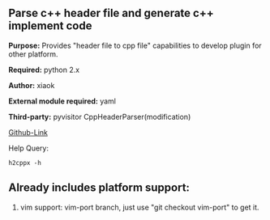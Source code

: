 Parse c++ header file and generate c++ implement code
-----------------------------------------------------
**Purpose:** Provides "header file to cpp file" capabilities to develop plugin for other platform.

**Required:** python 2.x

**Author:** xiaok

**External module required:** yaml

**Third-party:** pyvisitor CppHeaderParser(modification) 

[Github-Link](https://github.com/xuqix/h2cppx.git)

Help Query:
    
    h2cppx -h

Already includes platform support:
----------------------------------
1. vim support: vim-port branch, just use "git checkout vim-port" to get it.

